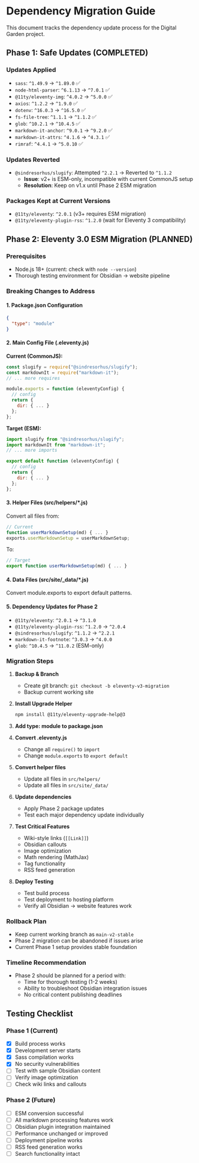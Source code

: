 # Dependency Migration Guide

This document tracks the dependency update process for the Digital Garden project.

## Phase 1: Safe Updates (COMPLETED)

### Updates Applied
- `sass`: `^1.49.9` → `^1.89.0` ✅
- `node-html-parser`: `^6.1.13` → `^7.0.1` ✅
- `@11ty/eleventy-img`: `^4.0.2` → `^5.0.0` ✅
- `axios`: `^1.2.2` → `^1.9.0` ✅
- `dotenv`: `^16.0.3` → `^16.5.0` ✅
- `fs-file-tree`: `^1.1.1` → `^1.1.2` ✅
- `glob`: `^10.2.1` → `^10.4.5` ✅
- `markdown-it-anchor`: `^9.0.1` → `^9.2.0` ✅
- `markdown-it-attrs`: `^4.1.6` → `^4.3.1` ✅
- `rimraf`: `^4.4.1` → `^5.0.10` ✅

### Updates Reverted
- `@sindresorhus/slugify`: Attempted `^2.2.1` → Reverted to `^1.1.2`
  - **Issue**: v2+ is ESM-only, incompatible with current CommonJS setup
  - **Resolution**: Keep on v1.x until Phase 2 ESM migration

### Packages Kept at Current Versions
- `@11ty/eleventy`: `^2.0.1` (v3+ requires ESM migration)
- `@11ty/eleventy-plugin-rss`: `^1.2.0` (wait for Eleventy 3 compatibility)

## Phase 2: Eleventy 3.0 ESM Migration (PLANNED)

### Prerequisites
- Node.js 18+ (current: check with `node --version`)
- Thorough testing environment for Obsidian → website pipeline

### Breaking Changes to Address

#### 1. Package.json Configuration
```json
{
  "type": "module"
}
```

#### 2. Main Config File (.eleventy.js)
**Current (CommonJS):**
```javascript
const slugify = require("@sindresorhus/slugify");
const markdownIt = require("markdown-it");
// ... more requires

module.exports = function (eleventyConfig) {
  // config
  return {
    dir: { ... }
  };
};
```

**Target (ESM):**
```javascript
import slugify from "@sindresorhus/slugify";
import markdownIt from "markdown-it";
// ... more imports

export default function (eleventyConfig) {
  // config
  return {
    dir: { ... }
  };
};
```

#### 3. Helper Files (src/helpers/*.js)
Convert all files from:
```javascript
// Current
function userMarkdownSetup(md) { ... }
exports.userMarkdownSetup = userMarkdownSetup;
```

To:
```javascript
// Target
export function userMarkdownSetup(md) { ... }
```

#### 4. Data Files (src/site/_data/*.js)
Convert module.exports to export default patterns.

#### 5. Dependency Updates for Phase 2
- `@11ty/eleventy`: `^2.0.1` → `^3.1.0`
- `@11ty/eleventy-plugin-rss`: `^1.2.0` → `^2.0.4`
- `@sindresorhus/slugify`: `^1.1.2` → `^2.2.1`
- `markdown-it-footnote`: `^3.0.3` → `^4.0.0`
- `glob`: `^10.4.5` → `^11.0.2` (ESM-only)

### Migration Steps

1. **Backup & Branch**
   - Create git branch: `git checkout -b eleventy-v3-migration`
   - Backup current working site

2. **Install Upgrade Helper**
   ```bash
   npm install @11ty/eleventy-upgrade-help@3
   ```

3. **Add type: module to package.json**

4. **Convert .eleventy.js**
   - Change all `require()` to `import`
   - Change `module.exports` to `export default`

5. **Convert helper files**
   - Update all files in `src/helpers/`
   - Update all files in `src/site/_data/`

6. **Update dependencies**
   - Apply Phase 2 package updates
   - Test each major dependency update individually

7. **Test Critical Features**
   - Wiki-style links (`[[Link]]`)
   - Obsidian callouts
   - Image optimization
   - Math rendering (MathJax)
   - Tag functionality
   - RSS feed generation

8. **Deploy Testing**
   - Test build process
   - Test deployment to hosting platform
   - Verify all Obsidian → website features work

### Rollback Plan
- Keep current working branch as `main-v2-stable`
- Phase 2 migration can be abandoned if issues arise
- Current Phase 1 setup provides stable foundation

### Timeline Recommendation
- Phase 2 should be planned for a period with:
  - Time for thorough testing (1-2 weeks)
  - Ability to troubleshoot Obsidian integration issues
  - No critical content publishing deadlines

## Testing Checklist

### Phase 1 (Current)
- [x] Build process works
- [x] Development server starts
- [x] Sass compilation works
- [x] No security vulnerabilities
- [ ] Test with sample Obsidian content
- [ ] Verify image optimization
- [ ] Check wiki links and callouts

### Phase 2 (Future)
- [ ] ESM conversion successful
- [ ] All markdown processing features work
- [ ] Obsidian plugin integration maintained
- [ ] Performance unchanged or improved
- [ ] Deployment pipeline works
- [ ] RSS feed generation works
- [ ] Search functionality intact